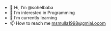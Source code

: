 - 👋 Hi, I’m @sohelbaba
- 👀 I’m interested in Programming
- 🌱 I’m currently learning 
- 📫 How to reach me msmulla1998@gmial.ocom

<!---
sohelbaba/sohelbaba is a ✨ special ✨ repository because its `README.md` (this file) appears on your GitHub profile.
You can click the Preview link to take a look at your changes.
--->
